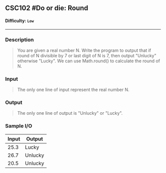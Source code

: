 
## CSC102 #Do or die: Round
  

#### Difficulty: `Low`

  

- - -

  

### Description

> You are given a real number N. Write the program to output that if round of N divisible by 7 or last digit of N is 7, then output "Unlucky" otherwise "Lucky". We can use Math.round() to calculate the round of N.

  

### Input

>The only one line of input represent the real number N.
  

### Output

>The only one line of output is "Unlucky" or "Lucky".

  

### Sample I/O

Input | Output
--- | ---
25.3 | Lucky
26.7 | Unlucky
20.5 | Unlucky